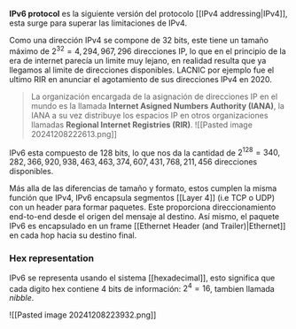 **IPv6 protocol** es la siguiente versión del protocolo [[IPv4 addressing|IPv4]], esta surge para superar las limitaciones de IPv4. 

Como una dirección IPv4 se compone de 32 bits, este tiene un tamaño máximo de $2^{32}=4,294,967,296$ direcciones IP, lo que en el principio de la era de internet parecía un limite muy lejano, en realidad resulta que ya llegamos al limite de direcciones disponibles. LACNIC por ejemplo fue el ultimo RIR en anunciar el agotamiento de sus direcciones IPv4 en 2020. 

> La organización encargada de la asignación de direcciones IP en el mundo es la llamada **Internet Asigned Numbers Authority (IANA)**, la IANA a su vez distribuye los espacios IP en otros organizaciones llamadas **Regional Internet Registries (RIR)**.
> ![[Pasted image 20241208222613.png]]


IPv6 esta compuesto de 128 bits, lo que nos da la cantidad de $2^{128}=340,282,366,920,938,463,463,374,607,431,768,211,456$ direcciones disponibles. 

Más alla de las diferencias de tamaño y formato, estos cumplen la misma función que IPv4, IPv6 encapsula segmentos [[Layer 4]] (i.e TCP o UDP) con un header para formar paquetes. Este proporciona direccionamiento end-to-end desde el origen del mensaje al destino. Así mismo, el paquete IPv6 es encapsulado en un frame [[Ethernet Header (and Trailer)|Ethernet]] en cada hop hacia su destino final. 

### Hex representation 
IPv6 se representa usando el sistema [[hexadecimal]], esto significa que cada digito hex contiene 4 bits de información: $2^{4}=16$, tambien llamada _nibble_. 

![[Pasted image 20241208223932.png]]

